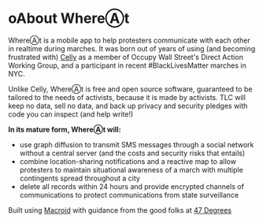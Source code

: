 oAbout WhereⒶt
===============

WhereⒶt is a mobile app to help protesters communicate with each other in realtime during marches. It was born out of years of using (and becoming frustrated with) [Celly](https://cel.ly/) as a member of Occupy Wall Street's Direct Action Working Group, and a participant in recent #BlackLivesMatter marches in NYC.

Unlike Celly, WhereⒶt is free and open source software, guaranteed to be tailored to the needs of activists, because it is made by activists. TLC will keep no data, sell no data, and back up privacy and security pledges with code you can inspect (and help write!)

__In its mature form, WhereⒶt will:__

* use graph diffusion to transmit SMS messages through a social network without a central server (and the costs and security risks that entails)
* combine location-sharing notifications and a reactive map to allow protesters to maintain situational awareness of a march with multiple contingents spread throughout a city
* delete all records within 24 hours and provide encrypted channels of communications to protect communications from state surveillance

Built using [Macroid](https://github.com/macroid/macroid) with guidance from the good folks at [47 Degrees](http://www.47deg.com/)
